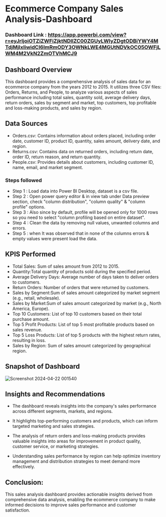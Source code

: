 
# Ecommerce Company Sales Analysis-Dashboard

### Dashboard Link : https://app.powerbi.com/view?r=eyJrIjoiOTZiZWFiZjktNDllZC00ZGUyLWIyZDgtODBiYWY4MTdjMjIxIiwidCI6ImRmODY3OWNkLWE4MGUtNDVkOC05OWFjLWM4M2VkN2ZmOTVhMCJ9


## Dashboard Overview

This dashboard provides a comprehensive analysis of sales data for an ecommerce company from the years 2012 to 2015. It utilizes three CSV files: Orders, Returns, and People, to analyze various aspects of sales performance including total sales, quantity sold, average delivery days, return orders, sales by segment and market, top customers, top profitable and loss-making products, and sales by region.


## Data Sources

- Orders.csv: Contains information about orders placed, including  order date, customer ID, product ID, quantity, sales amount, delivery date, and region.
- Returns.csv: Contains data on returned orders, including return date, order ID, return reason, and return quantity.
- People.csv: Provides details about customers, including customer ID, name, email, and market segment.


### Steps followed 

- Step 1 : Load data into Power BI Desktop, dataset is a csv file.
- Step 2 : Open power query editor & in view tab under Data preview section, check "column distribution", "column quality" & "column profile" options.
- Step 3 : Also since by default, profile will be opened only for 1000 rows so you need to select "column profiling based on entire dataset".
- Step 4 : Clean the data by removing null values, unwanted columns and errors.
- Step 5 : when It was observed that in none of the columns errors & empty values were present load the data.


## KPIS Performed

- Total Sales: Sum of sales amount from 2012 to 2015.
- Quantity:Total quantity of products sold during the specified period.
- Average Delivery Days: Average number of days taken to deliver orders to customers.
- Return Orders: Number of orders that were returned by customers.
- Sales by Segment:Sum of sales amount categorized by market segment (e.g., retail, wholesale).
- Sales by Market:Sum of sales amount categorized by market (e.g., North America, Europe).
- Top 10 Customers: List of top 10 customers based on their total purchase amount.
- Top 5 Profit Products: List of top 5 most profitable products based on sales revenue.
- Top 5 Loss Products: List of top 5 products with the highest return rates, resulting in loss.
- Sales by Region: Sum of sales amount categorized by geographical region.


## Snapshot of Dashboard 

![Screenshot 2024-04-22 001540](https://github.com/Laasikayasalapu0105/Ecommerce-Company-Sales-Analysis/assets/167681389/ee782b39-df6b-44db-ba99-3eb01d620ee3)

           
## Insights and Recommendations

- The dashboard reveals insights into the company's sales performance across different segments, markets, and regions.

- It highlights top-performing customers and products, which can inform targeted marketing and sales strategies.

- The analysis of return orders and loss-making products provides valuable insights into areas for improvement in product quality, customer service, or marketing strategies.

- Understanding sales performance by region can help optimize inventory management and distribution strategies to meet demand more effectively.
  

## Conclusion:

This sales analysis dashboard provides actionable insights derived from comprehensive data analysis, enabling the ecommerce company to make informed decisions to improve sales performance and customer satisfaction.
